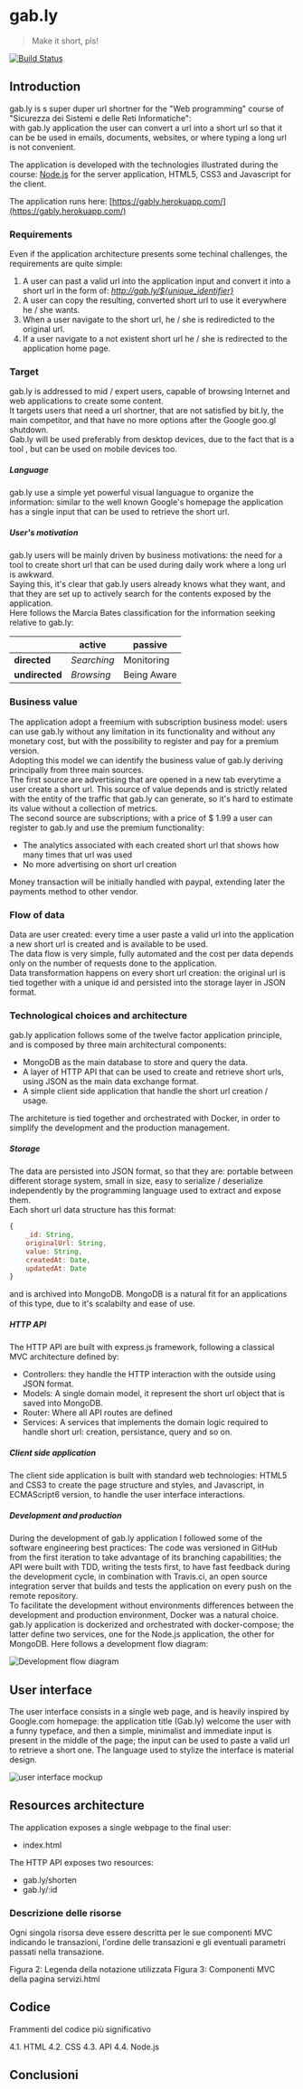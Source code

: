 # gab.ly
> Make it short, pls!

[![Build Status](https://travis-ci.org/gabrieledarrigo/gably.svg?branch=master)](https://travis-ci.org/gabrieledarrigo/gably)

## Introduction

gab.ly is s super duper url shortner for the "Web programming" course of "Sicurezza dei Sistemi e delle Reti Informatiche":  
with gab.ly application the user can convert a url into a short url so that it can be be used in emails, documents, websites, or where typing a long url is not convenient.  

The application is developed with the technologies illustrated during the course: [Node.js](https://nodejs.org/it/) for the server application, HTML5, CSS3 and Javascript for the client.  

The application runs here: [https://gably.herokuapp.com/](https://gably.herokuapp.com/)

### Requirements

Even if the application architecture presents some techinal challenges, the requirements are quite simple: 

1. A user can past a valid url into the application input and convert it into a short url in the form of: *http://gab.ly/${unique_identifier}*
2. A user can copy the resulting, converted short url to use it everywhere he / she wants.
3. When a user navigate to the short url, he / she is rediredicted to the original url.
4. If a user navigate to a not existent short url he / she is redirected to the application home page.

### Target

gab.ly is addressed to mid / expert users, capable of browsing Internet and web applications to create some content.  
It targets users that need a url shortner, that are not satisfied by bit.ly, the main competitor, and that have no more options after the
Google goo.gl shutdown.  
Gab.ly will be used preferably from desktop devices, due to the fact that is a tool , but can be used on mobile devices too.

##### Language

gab.ly use a simple yet powerful visual languague to organize the information: similar to the well known Google's homepage the application has a single input that can be used to retrieve the short url.

##### User's motivation

gab.ly users will be mainly driven by business motivations: the need for a tool to create short url that can be used during daily work where a long url is awkward.    
Saying this, it's clear that gab.ly users already knows what they want, and that they are set up to actively search for the contents exposed by the application.  
Here follows the Marcia Bates classification for the information seeking relative to gab.ly:

|            | active    | passive     |
|------------|-----------|-------------|
| **directed**   | *Searching* | Monitoring  |
| **undirected** | *Browsing*  | Being Aware |


### Business value

The application adopt a freemium with subscription business model: users can use gab.ly without any limitation in its functionality and without any monetary cost, but with the possibility to register and pay for a premium version.  
Adopting this model we can identify the business value of gab.ly deriving principally from three main sources.  
The first source are advertising that are opened in a new tab everytime a user create a short url. This source of value depends and is strictly related with the entity of the traffic that gab.ly can generate, so it's hard to estimate its value without a collection of metrics.  
The second source are subscriptions; with a price of $ 1.99 a user can register to gab.ly and use the premium functionality:

- The analytics associated with each created short url that shows how many times that url was used 
- No more advertising on short url creation

Money transaction will be initially handled with paypal, extending later the payments method to other vendor.

### Flow of data

Data are user created: every time a user paste a valid url into the application a new short url is created and is available to be used.  
The data flow is very simple, fully automated and the cost per data depends only on the number of requests done to the application.  
Data transformation happens on every short url creation: the original url is tied together with a unique id and persisted into the storage layer in JSON format.

### Technological choices and architecture

gab.ly application follows some of the twelve factor application principle, and is composed by three main architectural components: 

- MongoDB as the main database to store and query the data.
- A layer of HTTP API that can be used to create and retrieve short urls, using JSON as the main data exchange format.
- A simple client side application that handle the short url creation / usage.

The architeture is tied together and orchestrated with Docker, in order to simplify the development and the production management. 

##### Storage

The data are persisted into JSON format, so that they are: portable between different storage system, small in size, easy to serialize / deserialize independently by the programming language used to extract and expose them.  
Each short url data structure has this format:

```javascript
{
    _id: String,
    originalUrl: String,
    value: String,
    createdAt: Date,
    updatedAt: Date
}
```

and is archived into MongoDB.
MongoDB is a natural fit for an applications of this type, due to it's scalabilty and ease of use.

##### HTTP API

The HTTP API are built with express.js framework, following a classical MVC architecture defined by:

- Controllers: they handle the HTTP interaction with the outside using JSON format.
- Models: A single domain model, it represent the short url object that is saved into MongoDB.
- Router: Where all API routes are defined
- Services: A services that implements the domain logic required to handle short url: creation, persistance, query and so on.

##### Client side application

The client side application is built with standard web technologies: HTML5 and CSS3 to create the page structure and styles, and Javascript, in ECMAScript6 version, to handle the user interface interactions.

##### Development and production

During the development of gab.ly application I followed some of the software engineering best practices:
The code was versioned in GitHub from the first iteration to take advantage of its branching capabilities; the API were built with TDD, writing the tests first, to have fast feedback
during the development cycle, in combination with Travis.ci, an open source integration server that builds and tests the application on every push on the remote repository.  
To facilitate the development without environments differences between the development and production environment, Docker was a natural choice.  
gab.ly application is dockerized and orchestrated with docker-compose; the latter define two services, one for the Node.js application, the other for MongoDB.
Here follows a development flow diagram:

![Development flow diagram](https://raw.githubusercontent.com/gabrieledarrigo/gably/readme/diagrams/gably_development-flow.png "Development flow diagram")

## User interface

The user interface consists in a single web page, and is heavily inspired by Google.com homepage: the application title (Gab.ly) welcome the user with a funny typeface, and then a simple, minimalist and immediate input is present in the middle of the page; the input can be used to paste a valid url to retrieve a short one.
The language used to stylize the interface is material design.

![user interface mockup](https://raw.githubusercontent.com/gabrieledarrigo/gably/readme/diagrams/gably_development-flow.png "user interface mockup")
 
## Resources architecture

The application exposes a single webpage to the final user: 

- index.html

The HTTP API exposes two resources:

- gab.ly/shorten
- gab.ly/:id


### Descrizione delle risorse

Ogni singola risorsa deve essere descritta per le sue componenti MVC indicando le transazioni, l'ordine delle transazioni e gli eventuali parametri passati nella transazione.

Figura 2: Legenda della notazione utilizzata
Figura 3: Componenti MVC della pagina servizi.html

## Codice
Frammenti del codice più significativo

4.1. HTML
4.2. CSS
4.3. API
4.4. Node.js

## Conclusioni